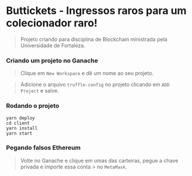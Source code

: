 # Buttickets - Ingressos raros para um colecionador raro!

> Projeto criando para disciplina de Blockchain ministrada pela Universidade de Fortaleza. 

### Criando um projeto no Ganache

> Clique em `New Workspace` e dê um nome ao seu projeto. 

> Adicione o arquivo `truffle-config` no projeto clicando em `ADD Project` e salve. 

### Rodando o projeto 

```shell
yarn deploy 
cd client
yarn install
yarn start
```

### Pegando falsos Ethereum

> Volte no Ganache e clique em umas das carteiras, pegue a chave privada e importe essa conta > no `MetaMask`. 
